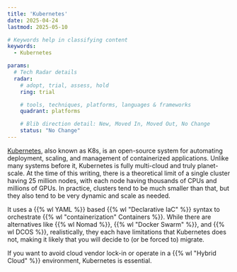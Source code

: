 ```yaml
---
title: 'Kubernetes'
date: 2025-04-24
lastmod: 2025-05-10

# Keywords help in classifying content
keywords:
  - Kubernetes

params:
  # Tech Radar details
  radar:
    # adopt, trial, assess, hold
    ring: trial

    # tools, techniques, platforms, languages & frameworks
    quadrant: platforms

    # Blib direction detail: New, Moved In, Moved Out, No Change
    status: "No Change"
---
```


[Kubernetes](https://kubernetes.io/docs/concepts/overview/), also known as K8s, is an open-source system for automating deployment, scaling, and management of containerized applications. Unlike many systems before it, Kubernetes is fully multi-cloud and truly planet-scale. At the time of this writing, there is a theoretical limit of a single cluster having 25 million nodes, with each node having thousands of CPUs and millions of GPUs. In practice, clusters tend to be much smaller than that, but they also tend to be very dynamic and scale as needed.

It uses a {{% wl YAML %}} based {{% wl "Declarative IaC" %}} syntax to orchestrate {{% wl "containerization" Containers %}}.  While there are alternatives like {{% wl Nomad %}}, {{% wl "Docker Swarm" %}}, and {{% wl DCOS %}}, realistically, they each have limitations that Kubernetes does not, making it likely that you will decide to (or be forced to) migrate.

If you want to avoid cloud vendor lock-in or operate in a {{% wl "Hybrid Cloud" %}} environment, Kubernetes is essential.
